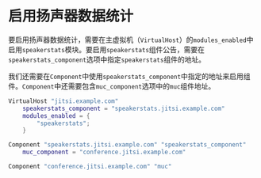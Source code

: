 # 启用扬声器数据统计

要启用扬声器数据统计，需要在主虚拟机（`VirtualHost`）的`modules_enabled`中启用`speakerstats`模块。要启用`speakerstats`组件公告，需要在`speakerstats_component`选项中指定`speakerstats`组件的地址。

我们还需要在`Component`中使用`speakerstats_component`中指定的地址来启用组件。`Component`中还需要包含`muc_component`选项中的`muc`组件地址。

```lua
VirtualHost "jitsi.example.com"
    speakerstats_component = "speakerstats.jitsi.example.com"
    modules_enabled = {
        "speakerstats";
    }

Component "speakerstats.jitsi.example.com" "speakerstats_component"
    muc_component = "conference.jitsi.example.com"

Component "conference.jitsi.example.com" "muc"
```
